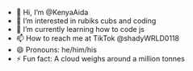 - 👋 Hi, I’m @KenyaAida
- 👀 I’m interested in rubiks cubs and coding
- 🌱 I’m currently learning how to code js
- 📫 How to reach me at TikTok @shadyWRLD0118
- 😄 Pronouns: he/him/his
- ⚡ Fun fact: A cloud weighs around a million tonnes

<!---
KenyaAida/KenyaAida is a ✨ special ✨ repository because its `README.md` (this file) appears on your GitHub profile.
You can click the Preview link to take a look at your changes.
--->
